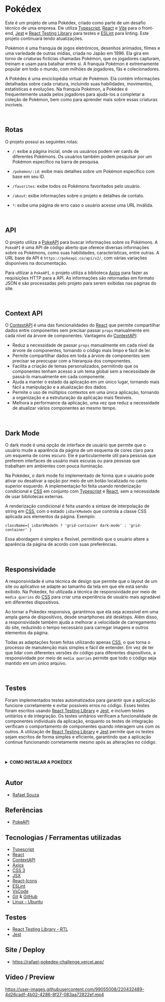 # Pokédex

Este é um projeto de uma Pokédex, criado como parte de um desafio técnico de uma empresa. Ele utiliza [Typescript](https://www.typescriptlang.org/), [React](https://pt-br.reactjs.org/) e [Vite](https://vitejs.dev/) para o front-end, [Jest](https://jestjs.io/pt-BR/) e [React Testing Library](https://testing-library.com/docs/react-testing-library/intro/) para testes e [ESLint](https://eslint.org/) para linting. Este projeto continuará tendo atualizações.

Pokémon é uma franquia de jogos eletrônicos, desenhos animados, filmes e uma variedade de outras mídias, criada no Japão em 1996. Ela gira em torno de criaturas fictícias chamadas Pokémon, que os jogadores capturam, treinam e usam para batalhar entre si. A franquia Pokémon é extremamente popular em todo o mundo, com milhões de jogadores, fãs e colecionadores.

A Pokédex é uma enciclopédia virtual de Pokémon. Ela contém informações detalhadas sobre cada criatura, incluindo suas habilidades, movimentos, estatísticas e evoluções. Na franquia Pokémon, a Pokédex é frequentemente usada pelos jogadores para ajudá-los a completar a coleção de Pokémon, bem como para aprender mais sobre essas criaturas incríveis.

<br>

## Rotas

O projeto possui as seguintes rotas:

- `/`: exibe a página inicial, onde os usuários podem ver cards de diferentes Pokémons. Os usuários também podem pesquisar por um Pokémon específico na barra de pesquisa.

- `/pokemon/:id`: exibe mais detalhes sobre um Pokémon específico com base em seu ID.

- `/favorites`: exibe todos os Pokémons favoritados pelo usuário.

- `/about`: exibe informações sobre o projeto e detalhes de contato.

- `*`: exibe uma página de erro caso o usuário acesse uma URL inválida.

<br>

## API
O projeto utiliza a [PokeAPI](https://pokeapi.co/) para buscar informações sobre os Pokémons. A  `PokeAPI` é uma API de código aberto que oferece diversas informações sobre os Pokémons, como suas habilidades, características, entre outras. A URL base da API é `https://pokeapi.co/api/v2/`, com várias variações disponíveis na documentação.

Para utilizar a `PokeAPI`, o projeto utiliza a biblioteca [Axios](https://axios-http.com/ptbr/docs/intro) para fazer as requisições HTTP para a API. As informações são retornadas em formato JSON e são processadas pelo projeto para serem exibidas nas páginas do site.

<br>

## Context API
O [ContextAPI](https://reactjs.org/docs/context.html) é uma das funcionalidades do [React](https://pt-br.reactjs.org/) que permite compartilhar dados entre componentes sem precisar passar `props` manualmente em cada nível da árvore de componentes. Vantagens do [ContextAPI](https://reactjs.org/docs/context.html):

- Reduz a necessidade de passar `props` manualmente em cada nível da árvore de componentes, tornando o código mais limpo e fácil de ler.
- Permite compartilhar dados em toda a árvore de componentes sem precisar se preocupar com a hierarquia dos componentes.
- Facilita a criação de temas personalizados, permitindo que os componentes tenham acesso a um tema global sem a necessidade de passá-lo manualmente em cada componente.
- Ajuda a manter o estado da aplicação em um único lugar, tornando mais fácil a manipulação e a atualização dos dados.
- Permite o uso de múltiplos contextos em uma única aplicação, tornando a organização e a estruturação da aplicação mais flexíveis.
- Melhora a performance da aplicação, uma vez que reduz a necessidade de atualizar vários componentes ao mesmo tempo.

<br>

## Dark Mode
O dark mode é uma opção de interface de usuário que permite que o usuário mude a aparência da página de um esquema de cores claro para um esquema de cores escuro. Ele é particularmente útil para pessoas que preferem interfaces de usuário mais escuras ou para pessoas que trabalham em ambientes com pouca iluminação.

Na Pokédex, o dark mode foi implementado de forma que o usuário pode ativar ou desativar a opção por meio de um botão localizado no canto superior esquerdo. A implementação foi feita usando renderização condicional e [CSS](https://www.w3.org/Style/CSS/Overview.en.html) em conjunto com [Typescript](https://www.typescriptlang.org/) e [React](https://pt-br.reactjs.org/), sem a necessidade de usar bibliotecas externas.

A renderização condicional é feita usando a sintaxe de interpolação de string em [CSS](https://www.w3.org/Style/CSS/Overview.en.html), com o estado `isDarkModeOn` que controla a classe CSS aplicada aos elementos da página. Exemplo:

`className={ isDarkModeOn ? 'grid-container dark-mode' : 'grid-container' }`

Essa abordagem é simples e flexível, permitindo que o usuário altere a aparência da página de acordo com suas preferências.

<br>

## Responsividade
A responsividade é uma técnica de design que permite que o layout de um site ou aplicativo se adapte ao tamanho da tela em que ele está sendo exibido. Na Pokedex, foi utilizada a técnica de responsividade por meio de `media queries` do [CSS](https://www.w3.org/Style/CSS/Overview.en.html) para criar uma experiência de usuário mais agradável em diferentes dispositivos.

Ao tornar a Pokedex responsiva, garantimos que ela seja acessível em uma ampla gama de dispositivos, desde smartphones até desktops. Além disso, a responsividade também ajuda a melhorar a velocidade de carregamento do site, reduzindo o tempo necessário para carregar imagens e outros elementos da página.

Todas as adaptações foram feitas utilizando apenas [CSS](https://www.w3.org/Style/CSS/Overview.en.html), o que torna o processo de manutenção mais simples e fácil de entender. Em vez de ter que lidar com diferentes versões do código para diferentes dispositivos, a responsividade por meio de `media queries` permite que todo o código seja mantido em um único arquivo.

<br>

## Testes
Foram implementados testes automatizados para garantir que a aplicação funcione corretamente e evitar possíveis erros no código. Esses testes foram escritos usando [React Testing Library](https://testing-library.com/docs/react-testing-library/intro/) e [Jest](https://jestjs.io/pt-BR/), e incluem testes unitários e de integração. Os testes unitários verificam a funcionalidade de componentes individuais da aplicação, enquanto os testes de integração verificam o comportamento de componentes quando interagem uns com os outros. A utilização de [React Testing Library](https://testing-library.com/docs/react-testing-library/intro/) e [Jest](https://jestjs.io/pt-BR/)  permite que os testes sejam escritos de forma simples e eficiente, garantindo que a aplicação continue funcionando corretamente mesmo após as alterações no código.

<br>
<br>

<details>
  <summary><strong>COMO INSTALAR A POKÉDEX</strong></summary><br />

## Instalação 

<br>

- Clone o repositório `git@github.com:Rafael-Souza-97/pokedex.git`:

```bash
git clone git@github.com:Rafael-Souza-97/exchange-pokedex.git
```

<br>

- Entre na pasta do repositório que você acabou de clonar:

```bash
cd pokedex
```

<br>

- Instale as depëndencias, caso necessário, com `npm install`:

```bash
npm install
```

<hr>
<br>

### Executando a aplicação:


- Execute a aplicação com  com `npm start`:
> Executará a aplicação em modo de desenvolvimento.
 
```bash
npm start
```

Abra [http://localhost:3000](http://localhost:3000) no seu navegador para visualiza-lo.

<hr>
<br>

### Testando a aplicação:

- Execute os testes com `npm teste`:
> Executará os testes unitários e testes de integração.
 
```bash
npm test
```

<hr>
<br>

### Contribuição

Contribuições são sempre bem-vindas! Para contribuir com o projeto, siga as instruções abaixo:

- Fork este repositório

> Crie uma nova branch com sua feature ou correção de bug:

```bash
git checkout -b sua-feature-ou-correcao
```

- Faça as alterações necessárias e commit as mudanças:

```bash
git commit -m "sua mensagem de commit"
```

- Envie suas alterações para seu repositório remoto:

```bash
git push origin sua-feature-ou-correcao
```

- Crie um `Pull Request` para o repositório original.

<hr>

</details>

<br>

## Autor

- [Rafael Souza](https://github.com/Rafael-Souza-97)

## Referências

 - [PokeAPI](https://pokeapi.co/)

## Tecnologias / Ferramentas utilizadas

- [Typescript](https://www.typescriptlang.org/)
- [React](https://pt-br.reactjs.org/)
- [ContextAPI](https://reactjs.org/docs/context.html)
- [Axios](https://axios-http.com/ptbr/docs/intro)
- [CSS 3](https://www.w3.org/Style/CSS/Overview.en.html)
- [JSX](https://pt-br.reactjs.org/docs/introducing-jsx.html)
- [React-Icons](https://react-icons.github.io/react-icons/)
- [ESLint](https://eslint.org/)
- [VsCode](https://code.visualstudio.com/)
- [Git](https://git-scm.com/) & [GitHub](https://github.com/)
- [Linux - Ubuntu](https://ubuntu.com/)

## Testes

- [React Testing Library - RTL](https://testing-library.com/docs/react-testing-library/intro/)
- [Jest](https://jestjs.io/pt-BR/)

## Site / Deploy

- https://rafael-pokedex-challenge.vercel.app/

## Vídeo / Preview

https://user-images.githubusercontent.com/99055008/220432489-4d26cadf-4b02-4286-8f27-083aa72822ef.mp4

